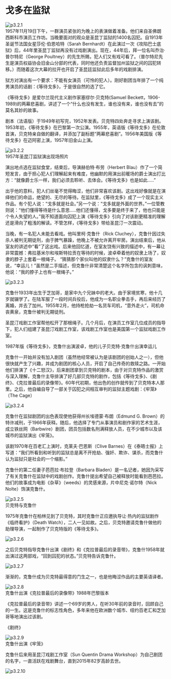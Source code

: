 # 戈多在监狱

​​![p3.2.1](/images/3.2.1.jpg)  
1957年11月19日下午，一群演员紧张的为晚上的表演做着准备。他们来自圣佛朗西斯科市演员工作坊。当晚要面对的观众是圣昆丁监狱的1400名囚犯。自1913年圣诞节法国女星莎伦·伯恩哈特（Sarah Bernhardt）在此演过一次《攻陷巴士底狱》后，44年里圣昆丁监狱再没有过戏剧演出。现在，44年后，拜一位名叫乔治·普尔特尼（George Poultney）的先生所赐，犯人们又有戏可看了。（普尔特尼先生是演员权益协会旧金山分部的代表，同时他还负责监督加州监狱之间的囚犯转移。）而随着这次大幕的拉开也开启了圣昆廷监狱此后多年的戏剧排演。

狱方对演出有一个要求：不能有女演员（可怜的犯人）。刚好剧团当年排了一个纯男演员的话剧：《等待戈多》，于是很自然的选了它。

《等待戈多》是爱尔兰现代主义剧作家塞缪尔·贝克特(Samuel Beckett，1906-1989)的两幕悲喜剧，讲述了一个“什么也没有发生，谁也没有来，谁也没有去”的莫名其妙的故事。

剧本（法语版）于1949年初写完，1952年发表。贝克特四处奔走寻求上演该剧。1953年初，《等待戈多》在巴黎第一次公演。1955年，英语版《等待戈多》在伦敦首演，贝克特亲自做的翻译，并添加了副标题“两幕悲喜剧”。1956年美国版《等待戈多》在迈阿密上演，1957年旧金山上演。

​![p3.2.2](/images/3.2.2.jpg)  
1957年圣昆汀监狱演出现场照片

演出地点选在监狱食堂，结束后，导演赫伯特·布劳（Herbert Blau）作了一个简短发言，由于担心犯人们理解起来有难度，他幽默的用演出前暖场的爵士演出打比方：“就像爵士乐一样，我们必须去聆听、去体会。《等待戈多》也是如此.....”

出乎他的意料，犯人们丝毫不觉得晦涩，他们非常喜欢该剧。这出戏好像就是在演绎他们的命运，绝望的、无尽的等待。在监狱里，《等待戈多》成了一个现实主义作品。有个犯人说：“戈多就是社会。”另一个说：“戈多就是外面的世界。”一位管教则说：“他们懂得等待是什么意思.....他们还懂得，戈多要是终于来了，他也只能是个令人失望的人。”我不知道面向囚犯上演《等待戈多》引向了对该剧更精准的理解还是滑向了粗浅的解读。不管怎样，《等待戈多》带给圣昆汀一次震动。

当晚，有一名犯人未能去看戏。他叫里柯·克鲁什（Rick Cluchey），克鲁什因过失杀人被判无期徒刑，由于脾气暴躁，他晚上不被允许离开牢房。演出结束后，他从室友的讲述中“看”了这出戏。后来他回忆道，在室友饶有兴致的描述中，有一幕让非常震撼：弗拉基米尔和埃斯特拉贡在等待的时候，波卓牵着他的奴隶上场了，奴隶的脖子上套着一根绳子。 “猜猜那个家伙叫他的奴隶什么？”克鲁什的室友说，“幸运儿！”虽然是二手描述，但克鲁什非常清楚这个名字所包含的讽刺意味，他说：“我的脖子上也有一根绳子。”

​![p3.2.3](/images/3.2.3.jpg)  

克鲁什1933年出生于芝加哥，是家中九个兄妹中的老大。由于家境贫寒，他十几岁就辍学了。在陆军服了一段时间兵役后，他成为一名职业拳击手，再后来经历了离婚，并去了加州。1955年2月，他持枪抢劫一名货车司机，“意外走火”，司机命丧黄泉，克鲁什被判无期徒刑。

圣昆汀戏剧工作室帮他松开了那根绳子。几个月后，在演员工作室几位成员的指导下，犯人们组建了圣昆汀戏剧工作室，该戏剧工作室也是美国第一个监狱戏剧工作室。

1987年版《等待戈多》，克鲁什出演波卓，他的儿子贝克特·克鲁什出演幸运儿

克鲁什一开始并没有加入剧团（虽然他经常被认为是该剧团的创始人之一），但他很快就产生了兴趣，并成为剧团的核心人员，开启了自己传奇的救赎之路。一开始他们排演了《十二怒汉》，后来剧团拿到贝克特的剧本，由于对贝克特作品的激赏与深入理解，克鲁什主导排演了好几部贝克特的剧作，包括《等待戈多》、《剧终》、《克拉普最后的录像带》。60年代初期，他出色的创作就传到了贝克特本人那里。之后，他自编自导了一部关于囚犯之间相互审判的监狱主题戏剧：《牢笼》（The Cage）

​![p3.2.4](/images/3.2.4.jpg)  

克鲁什在监狱剧团的出色表现使他获得州长埃德蒙·布朗（Edmund G. Brown）的特许减刑，于1966年获释。随后，他选择了专门从事演员和剧作家的艺术生涯，成立铁丝网（Barbwire）剧团，团员包括数名刑满释放人员，在不少城市以及该城市的监狱演出《牢笼》。

该剧1970年在百老汇上演时，克莱夫·巴恩斯（Clive Barnes）在《泰晤士报》上写道：“我们所看到和听到的监狱总是离不开抢劫、强奸、欺诈、谋杀，而克鲁什认为监狱只是社会的一个缩影。”

克鲁什的第二任妻子芭芭拉·布拉登（Barbara Bladen）是一名记者，她因为采写了有关克鲁什在监狱中的戏剧创作。克鲁什提出希望自己被释放时能看到芭芭拉。他们的故事成为电影《杂草》（weeds）的灵感来源，片中尼克·诺尔特（Nick Nolte）饰演克鲁什。

​![p3.2.5](/images/3.2.5.jpg)  
贝克特与克鲁什

1975年克鲁什在柏林见到了贝克特，其时克鲁什正应邀执导让·热内的监狱剧作《临终看护》（Death Watch），二人一见如故。之后，贝克特邀请克鲁什做他的助理导演，一起制作了贝克特版的《等待戈多》。

​![p3.2.6](/images/3.2.6.jpg)  

之后贝克特指导克鲁什出演《剧终》和《克拉普最后的录音带》，克鲁什1958年就出演过这两部戏，“回到囚犯的状态。”贝克特告诉克鲁什。

​![p3.2.7](/images/3.2.7.jpg)  

渐渐的，克鲁什成为贝克特最得意的门生之一，也是他晦涩作品的主要英语译者。

​![p3.2.8](/images/3.2.8.jpg)  
克鲁什出演《克拉普最后的录像带》1988年巴黎版本

《克拉普最后的录音带》讲述一个69岁的男人，在听30年前的录音时，回顾自己的一生。这是克鲁什的标志性角色，多年来他在欧洲数个城市、纽约百老汇和芝加哥等地演出过该剧。

《剧终》

​![p3.2.9](/images/3.2.9.jpg)  
克鲁什出演《牢笼》

克鲁什后来用圣昆汀戏剧工作室（Sun Quentin Drama Workshop）为自己剧团的名字，一直活跃在戏剧舞台，直到2015年82岁高龄去世。

​![p3.2.10](/images/3.2.10.jpg)  
